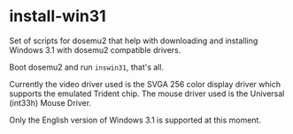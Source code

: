 # install-win31

Set of scripts for dosemu2 that help with downloading and installing
Windows 3.1 with dosemu2 compatible drivers.

Boot dosemu2 and run `inswin31`, that's all.

Currently the video driver used is the SVGA 256 color display driver which supports the emulated Trident chip.
The mouse driver used is the Universal (int33h) Mouse Driver.

Only the English version of Windows 3.1 is supported at this moment.
